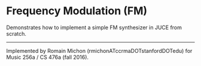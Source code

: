 # Frequency Modulation (FM)

Demonstrates how to implement a simple FM synthesizer in JUCE from scratch.

---

Implemented by Romain Michon (rmichonATccrmaDOTstanfordDOTedu) for Music 256a / CS 476a (fall 2016).
